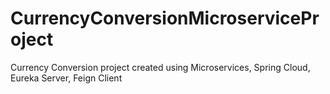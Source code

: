 # CurrencyConversionMicroserviceProject
Currency Conversion project created using Microservices, Spring Cloud, Eureka Server, Feign Client
